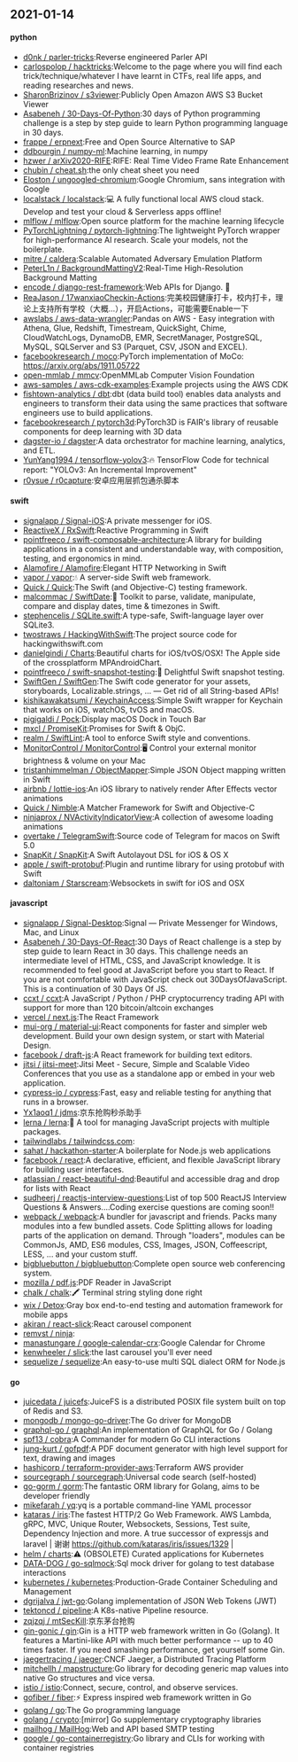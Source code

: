 ## 2021-01-14

#### python
* [d0nk / parler-tricks](https://github.com/d0nk/parler-tricks):Reverse engineered Parler API
* [carlospolop / hacktricks](https://github.com/carlospolop/hacktricks):Welcome to the page where you will find each trick/technique/whatever I have learnt in CTFs, real life apps, and reading researches and news.
* [SharonBrizinov / s3viewer](https://github.com/SharonBrizinov/s3viewer):Publicly Open Amazon AWS S3 Bucket Viewer
* [Asabeneh / 30-Days-Of-Python](https://github.com/Asabeneh/30-Days-Of-Python):30 days of Python programming challenge is a step by step guide to learn Python programming language in 30 days.
* [frappe / erpnext](https://github.com/frappe/erpnext):Free and Open Source Alternative to SAP
* [ddbourgin / numpy-ml](https://github.com/ddbourgin/numpy-ml):Machine learning, in numpy
* [hzwer / arXiv2020-RIFE](https://github.com/hzwer/arXiv2020-RIFE):RIFE: Real Time Video Frame Rate Enhancement
* [chubin / cheat.sh](https://github.com/chubin/cheat.sh):the only cheat sheet you need
* [Eloston / ungoogled-chromium](https://github.com/Eloston/ungoogled-chromium):Google Chromium, sans integration with Google
* [localstack / localstack](https://github.com/localstack/localstack):💻
A fully functional local AWS cloud stack. Develop and test your cloud & Serverless apps offline!
* [mlflow / mlflow](https://github.com/mlflow/mlflow):Open source platform for the machine learning lifecycle
* [PyTorchLightning / pytorch-lightning](https://github.com/PyTorchLightning/pytorch-lightning):The lightweight PyTorch wrapper for high-performance AI research. Scale your models, not the boilerplate.
* [mitre / caldera](https://github.com/mitre/caldera):Scalable Automated Adversary Emulation Platform
* [PeterL1n / BackgroundMattingV2](https://github.com/PeterL1n/BackgroundMattingV2):Real-Time High-Resolution Background Matting
* [encode / django-rest-framework](https://github.com/encode/django-rest-framework):Web APIs for Django.
🎸
* [ReaJason / 17wanxiaoCheckin-Actions](https://github.com/ReaJason/17wanxiaoCheckin-Actions):完美校园健康打卡，校内打卡，理论上支持所有学校（大概...），开启Actions，可能需要Enable一下
* [awslabs / aws-data-wrangler](https://github.com/awslabs/aws-data-wrangler):Pandas on AWS - Easy integration with Athena, Glue, Redshift, Timestream, QuickSight, Chime, CloudWatchLogs, DynamoDB, EMR, SecretManager, PostgreSQL, MySQL, SQLServer and S3 (Parquet, CSV, JSON and EXCEL).
* [facebookresearch / moco](https://github.com/facebookresearch/moco):PyTorch implementation of MoCo: https://arxiv.org/abs/1911.05722
* [open-mmlab / mmcv](https://github.com/open-mmlab/mmcv):OpenMMLab Computer Vision Foundation
* [aws-samples / aws-cdk-examples](https://github.com/aws-samples/aws-cdk-examples):Example projects using the AWS CDK
* [fishtown-analytics / dbt](https://github.com/fishtown-analytics/dbt):dbt (data build tool) enables data analysts and engineers to transform their data using the same practices that software engineers use to build applications.
* [facebookresearch / pytorch3d](https://github.com/facebookresearch/pytorch3d):PyTorch3D is FAIR's library of reusable components for deep learning with 3D data
* [dagster-io / dagster](https://github.com/dagster-io/dagster):A data orchestrator for machine learning, analytics, and ETL.
* [YunYang1994 / tensorflow-yolov3](https://github.com/YunYang1994/tensorflow-yolov3):🔥
TensorFlow Code for technical report: "YOLOv3: An Incremental Improvement"
* [r0ysue / r0capture](https://github.com/r0ysue/r0capture):安卓应用层抓包通杀脚本

#### swift
* [signalapp / Signal-iOS](https://github.com/signalapp/Signal-iOS):A private messenger for iOS.
* [ReactiveX / RxSwift](https://github.com/ReactiveX/RxSwift):Reactive Programming in Swift
* [pointfreeco / swift-composable-architecture](https://github.com/pointfreeco/swift-composable-architecture):A library for building applications in a consistent and understandable way, with composition, testing, and ergonomics in mind.
* [Alamofire / Alamofire](https://github.com/Alamofire/Alamofire):Elegant HTTP Networking in Swift
* [vapor / vapor](https://github.com/vapor/vapor):💧
A server-side Swift web framework.
* [Quick / Quick](https://github.com/Quick/Quick):The Swift (and Objective-C) testing framework.
* [malcommac / SwiftDate](https://github.com/malcommac/SwiftDate):🐔
Toolkit to parse, validate, manipulate, compare and display dates, time & timezones in Swift.
* [stephencelis / SQLite.swift](https://github.com/stephencelis/SQLite.swift):A type-safe, Swift-language layer over SQLite3.
* [twostraws / HackingWithSwift](https://github.com/twostraws/HackingWithSwift):The project source code for hackingwithswift.com
* [danielgindi / Charts](https://github.com/danielgindi/Charts):Beautiful charts for iOS/tvOS/OSX! The Apple side of the crossplatform MPAndroidChart.
* [pointfreeco / swift-snapshot-testing](https://github.com/pointfreeco/swift-snapshot-testing):📸
Delightful Swift snapshot testing.
* [SwiftGen / SwiftGen](https://github.com/SwiftGen/SwiftGen):The Swift code generator for your assets, storyboards, Localizable.strings, … — Get rid of all String-based APIs!
* [kishikawakatsumi / KeychainAccess](https://github.com/kishikawakatsumi/KeychainAccess):Simple Swift wrapper for Keychain that works on iOS, watchOS, tvOS and macOS.
* [pigigaldi / Pock](https://github.com/pigigaldi/Pock):Display macOS Dock in Touch Bar
* [mxcl / PromiseKit](https://github.com/mxcl/PromiseKit):Promises for Swift & ObjC.
* [realm / SwiftLint](https://github.com/realm/SwiftLint):A tool to enforce Swift style and conventions.
* [MonitorControl / MonitorControl](https://github.com/MonitorControl/MonitorControl):🖥
Control your external monitor brightness & volume on your Mac
* [tristanhimmelman / ObjectMapper](https://github.com/tristanhimmelman/ObjectMapper):Simple JSON Object mapping written in Swift
* [airbnb / lottie-ios](https://github.com/airbnb/lottie-ios):An iOS library to natively render After Effects vector animations
* [Quick / Nimble](https://github.com/Quick/Nimble):A Matcher Framework for Swift and Objective-C
* [ninjaprox / NVActivityIndicatorView](https://github.com/ninjaprox/NVActivityIndicatorView):A collection of awesome loading animations
* [overtake / TelegramSwift](https://github.com/overtake/TelegramSwift):Source code of Telegram for macos on Swift 5.0
* [SnapKit / SnapKit](https://github.com/SnapKit/SnapKit):A Swift Autolayout DSL for iOS & OS X
* [apple / swift-protobuf](https://github.com/apple/swift-protobuf):Plugin and runtime library for using protobuf with Swift
* [daltoniam / Starscream](https://github.com/daltoniam/Starscream):Websockets in swift for iOS and OSX

#### javascript
* [signalapp / Signal-Desktop](https://github.com/signalapp/Signal-Desktop):Signal — Private Messenger for Windows, Mac, and Linux
* [Asabeneh / 30-Days-Of-React](https://github.com/Asabeneh/30-Days-Of-React):30 Days of React challenge is a step by step guide to learn React in 30 days. This challenge needs an intermediate level of HTML, CSS, and JavaScript knowledge. It is recommended to feel good at JavaScript before you start to React. If you are not comfortable with JavaScript check out 30DaysOfJavaScript. This is a continuation of 30 Days Of JS.
* [ccxt / ccxt](https://github.com/ccxt/ccxt):A JavaScript / Python / PHP cryptocurrency trading API with support for more than 120 bitcoin/altcoin exchanges
* [vercel / next.js](https://github.com/vercel/next.js):The React Framework
* [mui-org / material-ui](https://github.com/mui-org/material-ui):React components for faster and simpler web development. Build your own design system, or start with Material Design.
* [facebook / draft-js](https://github.com/facebook/draft-js):A React framework for building text editors.
* [jitsi / jitsi-meet](https://github.com/jitsi/jitsi-meet):Jitsi Meet - Secure, Simple and Scalable Video Conferences that you use as a standalone app or embed in your web application.
* [cypress-io / cypress](https://github.com/cypress-io/cypress):Fast, easy and reliable testing for anything that runs in a browser.
* [Yx1aoq1 / jdms](https://github.com/Yx1aoq1/jdms):京东抢购秒杀助手
* [lerna / lerna](https://github.com/lerna/lerna):🐉
A tool for managing JavaScript projects with multiple packages.
* [tailwindlabs / tailwindcss.com](https://github.com/tailwindlabs/tailwindcss.com):
* [sahat / hackathon-starter](https://github.com/sahat/hackathon-starter):A boilerplate for Node.js web applications
* [facebook / react](https://github.com/facebook/react):A declarative, efficient, and flexible JavaScript library for building user interfaces.
* [atlassian / react-beautiful-dnd](https://github.com/atlassian/react-beautiful-dnd):Beautiful and accessible drag and drop for lists with React
* [sudheerj / reactjs-interview-questions](https://github.com/sudheerj/reactjs-interview-questions):List of top 500 ReactJS Interview Questions & Answers....Coding exercise questions are coming soon!!
* [webpack / webpack](https://github.com/webpack/webpack):A bundler for javascript and friends. Packs many modules into a few bundled assets. Code Splitting allows for loading parts of the application on demand. Through "loaders", modules can be CommonJs, AMD, ES6 modules, CSS, Images, JSON, Coffeescript, LESS, ... and your custom stuff.
* [bigbluebutton / bigbluebutton](https://github.com/bigbluebutton/bigbluebutton):Complete open source web conferencing system.
* [mozilla / pdf.js](https://github.com/mozilla/pdf.js):PDF Reader in JavaScript
* [chalk / chalk](https://github.com/chalk/chalk):🖍
Terminal string styling done right
* [wix / Detox](https://github.com/wix/Detox):Gray box end-to-end testing and automation framework for mobile apps
* [akiran / react-slick](https://github.com/akiran/react-slick):React carousel component
* [remvst / ninja](https://github.com/remvst/ninja):
* [manastungare / google-calendar-crx](https://github.com/manastungare/google-calendar-crx):Google Calendar for Chrome
* [kenwheeler / slick](https://github.com/kenwheeler/slick):the last carousel you'll ever need
* [sequelize / sequelize](https://github.com/sequelize/sequelize):An easy-to-use multi SQL dialect ORM for Node.js

#### go
* [juicedata / juicefs](https://github.com/juicedata/juicefs):JuiceFS is a distributed POSIX file system built on top of Redis and S3.
* [mongodb / mongo-go-driver](https://github.com/mongodb/mongo-go-driver):The Go driver for MongoDB
* [graphql-go / graphql](https://github.com/graphql-go/graphql):An implementation of GraphQL for Go / Golang
* [spf13 / cobra](https://github.com/spf13/cobra):A Commander for modern Go CLI interactions
* [jung-kurt / gofpdf](https://github.com/jung-kurt/gofpdf):A PDF document generator with high level support for text, drawing and images
* [hashicorp / terraform-provider-aws](https://github.com/hashicorp/terraform-provider-aws):Terraform AWS provider
* [sourcegraph / sourcegraph](https://github.com/sourcegraph/sourcegraph):Universal code search (self-hosted)
* [go-gorm / gorm](https://github.com/go-gorm/gorm):The fantastic ORM library for Golang, aims to be developer friendly
* [mikefarah / yq](https://github.com/mikefarah/yq):yq is a portable command-line YAML processor
* [kataras / iris](https://github.com/kataras/iris):The fastest HTTP/2 Go Web Framework. AWS Lambda, gRPC, MVC, Unique Router, Websockets, Sessions, Test suite, Dependency Injection and more. A true successor of expressjs and laravel | 谢谢 https://github.com/kataras/iris/issues/1329 |
* [helm / charts](https://github.com/helm/charts):⚠️
(OBSOLETE) Curated applications for Kubernetes
* [DATA-DOG / go-sqlmock](https://github.com/DATA-DOG/go-sqlmock):Sql mock driver for golang to test database interactions
* [kubernetes / kubernetes](https://github.com/kubernetes/kubernetes):Production-Grade Container Scheduling and Management
* [dgrijalva / jwt-go](https://github.com/dgrijalva/jwt-go):Golang implementation of JSON Web Tokens (JWT)
* [tektoncd / pipeline](https://github.com/tektoncd/pipeline):A K8s-native Pipeline resource.
* [zqjzqj / mtSecKill](https://github.com/zqjzqj/mtSecKill):京东茅台抢购
* [gin-gonic / gin](https://github.com/gin-gonic/gin):Gin is a HTTP web framework written in Go (Golang). It features a Martini-like API with much better performance -- up to 40 times faster. If you need smashing performance, get yourself some Gin.
* [jaegertracing / jaeger](https://github.com/jaegertracing/jaeger):CNCF Jaeger, a Distributed Tracing Platform
* [mitchellh / mapstructure](https://github.com/mitchellh/mapstructure):Go library for decoding generic map values into native Go structures and vice versa.
* [istio / istio](https://github.com/istio/istio):Connect, secure, control, and observe services.
* [gofiber / fiber](https://github.com/gofiber/fiber):⚡️
Express inspired web framework written in Go
* [golang / go](https://github.com/golang/go):The Go programming language
* [golang / crypto](https://github.com/golang/crypto):[mirror] Go supplementary cryptography libraries
* [mailhog / MailHog](https://github.com/mailhog/MailHog):Web and API based SMTP testing
* [google / go-containerregistry](https://github.com/google/go-containerregistry):Go library and CLIs for working with container registries
